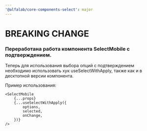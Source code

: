 ```yaml
---
'@alfalab/core-components-select': major
---
```

# BREAKING CHANGE

### Переработана работа компонента SelectMobile с подтверждением.

Теперь для использования выбора опций с подтверждением необходимо использовать хук useSelectWithApply, также как и в десктопной версии компонента.

Пример использования:
```
<SelectMobile
    {...props}
    {...useSelectWithApply({
        options,
        selected,
        onChange,
    })}
/>
```
